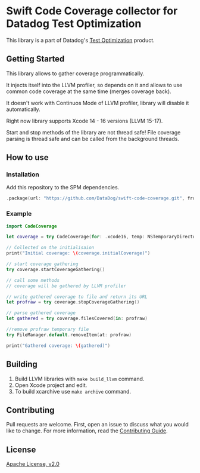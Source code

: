# Swift Code Coverage collector for Datadog Test Optimization

This library is a part of Datadog's [Test Optimization](https://docs.datadoghq.com/tests/) product.

## Getting Started

This library allows to gather coverage programmatically.

It injects itself into the LLVM profiler, so depends on it and allows to use common code coverage at the same time (merges coverage back).

It doesn't work with Continuos Mode of LLVM profiler, library will disable it automatically.

Right now library supports Xcode 14 - 16 versions (LLVM 15-17).

Start and stop methods of the library are not thread safe! File coverage parsing is thread safe and can be called from the background threads.

## How to use

### Installation
Add this repository to the SPM dependencies.

```swift
.package(url: "https://github.com/DataDog/swift-code-coverage.git", from: "1.0.0")
```

### Example
```swift
import CodeCoverage

let coverage = try CodeCoverage(for: .xcode16, temp: NSTemporaryDirectory())

// Collected on the initialisaion
print("Initial coverage: \(coverage.initialCoverage)")

// start coverage gathering
try coverage.startCoverageGathering()

// call some methods
// coverage will be gathered by LLVM profiler

// write gathered coverage to file and return its URL
let profraw = try coverage.stopCoverageGathering()

// parse gathered coverage
let gathered = try coverage.filesCovered(in: profraw)

//remove profraw temporary file
try FileManager.default.removeItem(at: profraw)

print("Gathered coverage: \(gathered)")
```

## Building

1. Build LLVM libraries with `make build_llvm` command.
2. Open Xcode project and edit.
3. To build xcarchive use `make archive` command.

## Contributing

Pull requests are welcome. First, open an issue to discuss what you would like to change. For more information, read the [Contributing Guide](CONTRIBUTING.md).

## License

[Apache License, v2.0](LICENSE)
